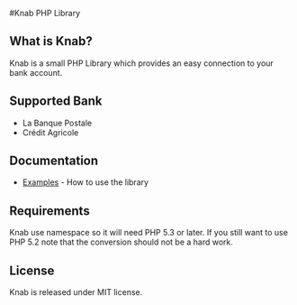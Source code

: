 #Knab PHP Library

## What is Knab?

Knab is a small PHP Library which provides an easy connection to your
bank account.

## Supported Bank

 - La Banque Postale
 - Crédit Agricole

## Documentation

 - [Examples](https://github.com/erichard/Knab/wiki/Examples) - How to use the library

## Requirements

Knab use namespace so it will need PHP 5.3 or later.
If you still want to use PHP 5.2 note that the conversion
should not be a hard work.

## License

Knab is released under MIT license.
